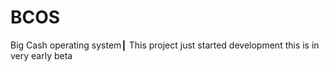 # BCOS
Big Cash operating system┃ This project just started development this is in very early beta 
